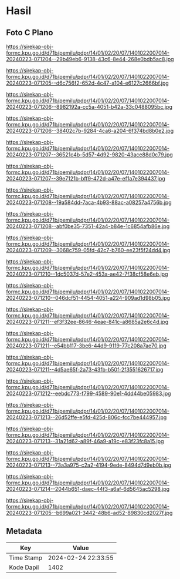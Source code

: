 # Hasil

## Foto C Plano

https://sirekap-obj-formc.kpu.go.id/d71b/pemilu/pdpr/14/01/02/20/07/1401022007014-20240223-071204--29b49eb6-9138-43c6-8e44-268e0bdb5ac8.jpg

https://sirekap-obj-formc.kpu.go.id/d71b/pemilu/pdpr/14/01/02/20/07/1401022007014-20240223-071205--d6c756f2-652d-4c47-a104-e6127c2666bf.jpg

https://sirekap-obj-formc.kpu.go.id/d71b/pemilu/pdpr/14/01/02/20/07/1401022007014-20240223-071206--8982192a-cc5a-4051-b42a-33c0488095bc.jpg

https://sirekap-obj-formc.kpu.go.id/d71b/pemilu/pdpr/14/01/02/20/07/1401022007014-20240223-071206--38402c7b-9284-4ca6-a204-6f374bd8b0e2.jpg

https://sirekap-obj-formc.kpu.go.id/d71b/pemilu/pdpr/14/01/02/20/07/1401022007014-20240223-071207--36521c4b-5d57-4d92-9820-43ace88d0c79.jpg

https://sirekap-obj-formc.kpu.go.id/d71b/pemilu/pdpr/14/01/02/20/07/1401022007014-20240223-071207--39e7121b-bff9-472d-a47e-ef1a7e394437.jpg

https://sirekap-obj-formc.kpu.go.id/d71b/pemilu/pdpr/14/01/02/20/07/1401022007014-20240223-071208--19a584dd-7aca-4b93-88ac-a08257a4756b.jpg

https://sirekap-obj-formc.kpu.go.id/d71b/pemilu/pdpr/14/01/02/20/07/1401022007014-20240223-071208--abf0be35-7351-42a4-b84e-1c6854afb86e.jpg

https://sirekap-obj-formc.kpu.go.id/d71b/pemilu/pdpr/14/01/02/20/07/1401022007014-20240223-071209--3068c759-05fd-42c7-b760-ee23f5f24dd4.jpg

https://sirekap-obj-formc.kpu.go.id/d71b/pemilu/pdpr/14/01/02/20/07/1401022007014-20240223-071210--1dc5037d-57e2-453a-ae42-7f38cf58e6eb.jpg

https://sirekap-obj-formc.kpu.go.id/d71b/pemilu/pdpr/14/01/02/20/07/1401022007014-20240223-071210--046dcf51-4454-4051-a224-909ad1d98b05.jpg

https://sirekap-obj-formc.kpu.go.id/d71b/pemilu/pdpr/14/01/02/20/07/1401022007014-20240223-071211--ef3f32ee-8646-4eae-841c-a8685a2e6c4d.jpg

https://sirekap-obj-formc.kpu.go.id/d71b/pemilu/pdpr/14/01/02/20/07/1401022007014-20240223-071211--e54bb117-3be6-44d9-9119-77c208a7ae70.jpg

https://sirekap-obj-formc.kpu.go.id/d71b/pemilu/pdpr/14/01/02/20/07/1401022007014-20240223-071211--4d5ae65f-2a73-43fb-b50f-2f3551626717.jpg

https://sirekap-obj-formc.kpu.go.id/d71b/pemilu/pdpr/14/01/02/20/07/1401022007014-20240223-071212--eebdc773-f799-4589-90e1-4dd44be05983.jpg

https://sirekap-obj-formc.kpu.go.id/d71b/pemilu/pdpr/14/01/02/20/07/1401022007014-20240223-071213--26d52ffe-e5fd-425d-806c-fcc7be444957.jpg

https://sirekap-obj-formc.kpu.go.id/d71b/pemilu/pdpr/14/01/02/20/07/1401022007014-20240223-071213--31a21d62-a89f-46a9-a19c-e83f23fc8a15.jpg

https://sirekap-obj-formc.kpu.go.id/d71b/pemilu/pdpr/14/01/02/20/07/1401022007014-20240223-071213--73a3a975-c2a2-4194-9ede-8494d7d9eb0b.jpg

https://sirekap-obj-formc.kpu.go.id/d71b/pemilu/pdpr/14/01/02/20/07/1401022007014-20240223-071214--2044b651-daec-44f3-a6af-6d5645ac5298.jpg

https://sirekap-obj-formc.kpu.go.id/d71b/pemilu/pdpr/14/01/02/20/07/1401022007014-20240223-071205--b699a021-3442-48b6-ad52-89830cd2027f.jpg


## Metadata

| Key        | Value               |
| ---------- | ------------------- |
| Time Stamp | 2024-02-24 22:33:55 |
| Kode Dapil | 1402                |



